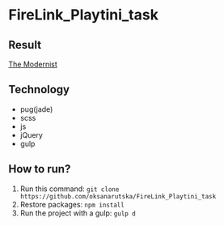 # FireLink_Playtini_task 
## Result
[The Modernist](https://oksanarutska.github.io/The_Modernist_task/dist/index.html)
## Technology
- pug(jade)
- scss
- js
- jQuery
- gulp

## How to run?
1. Run this command: ```git clone https://github.com/oksanarutska/FireLink_Playtini_task```
2. Restore packages: ```npm install```
3. Run the project with a gulp: ```gulp d```




